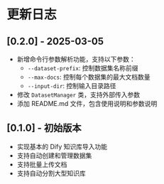 # 更新日志

## [0.2.0] - 2025-03-05

- 新增命令行参数解析功能，支持以下参数：
  - `--dataset-prefix`: 控制数据集名称前缀
  - `--max-docs`: 控制每个数据集的最大文档数量
  - `--input-dir`: 控制输入目录路径
- 修改 `DatasetManager` 类，支持外部传入参数
- 添加 README.md 文件，包含使用说明和参数说明

## [0.1.0] - 初始版本

- 实现基本的 Dify 知识库导入功能
- 支持自动创建和管理数据集
- 支持批量上传文档
- 支持自动分割大型知识库
